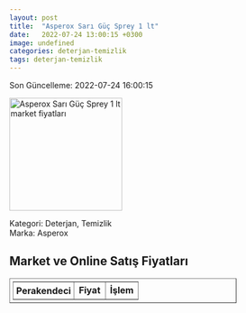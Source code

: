 ```yaml
---
layout: post
title:  "Asperox Sarı Güç Sprey 1 lt"
date:   2022-07-24 13:00:15 +0300
image: undefined
categories: deterjan-temizlik
tags: deterjan-temizlik
---
```


Son Güncelleme: 2022-07-24 16:00:15

<img src="undefined" width="200" alt="Asperox Sarı Güç Sprey 1 lt market fiyatları" />

Kategori: Deterjan, Temizlik
<br />
Marka: Asperox

<h2>Market ve Online Satış Fiyatları</h2>

<table border="1" style="padding: 5px;width:80%;">
  <tr>
    <td style="padding: 5px;"><strong>Perakendeci</strong></td>
    <td><strong>Fiyat</strong></td>
    <td><strong>İşlem</strong></td>
  </tr>
  
</table>
